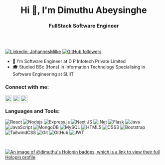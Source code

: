 <h1 align="center">Hi 👋, I'm Dimuthu Abeysinghe</h1>
<h3 align="center">FullStack Software Engineer</h3> <br/> <br/>

[![Linkedin: JohannesMilke](https://img.shields.io/badge/-CONNECT-blue?style=for-the-badge&logo=Linkedin&link=https://www.linkedin.com/in/dimuthu-abeysinghe/)][linkedin]
[![GitHub followers](https://img.shields.io/github/followers/Dimuthu7?logo=GitHub&style=for-the-badge)][github]

- 🔭 I'm Software Engineer at D P Infotech Private Limited
- 🎓 Studied BSc (Hons) in Information Technology Specialising in Software Engineering at SLIIT

### Connect with me:
[<img align="left" alt="Dimuthu Abeysinghe | LinkedIn" width="22px" src="https://cdn.jsdelivr.net/npm/simple-icons@v3/icons/linkedin.svg" />][linkedin]
[<img align="left" alt="Dimuthu Abeysinghe | Twitter" width="22px" src="https://cdn.jsdelivr.net/npm/simple-icons@v3/icons/twitter.svg" />][twitter]
[<img align="left" alt="Dimuthu Abeysinghe | Instagram" width="22px" src="https://cdn.jsdelivr.net/npm/simple-icons@v3/icons/instagram.svg" />][instagram]

<br/>

### Languages and Tools:
![React](https://img.shields.io/badge/-React-black?style=flat-square&logo=react)
![Nodejs](https://img.shields.io/badge/-Nodejs-black?style=flat-square&logo=Node.js)
![Express.js](https://img.shields.io/badge/express.js-%23404d59.svg?style=for-the-badge&logo=express&logoColor=%2361DAFB)
![Next JS](https://img.shields.io/badge/Next-black?style=for-the-badge&logo=next.js&logoColor=white)
![.Net](https://img.shields.io/badge/.NET-5C2D91?style=for-the-badge&logo=.net&logoColor=white)
![Flask](https://img.shields.io/badge/flask-%23000.svg?style=for-the-badge&logo=flask&logoColor=white)
![Java](https://img.shields.io/badge/-java-E34A86?style=flat-square&logo=java)
![JavaScript](https://img.shields.io/badge/-JavaScript-black?style=flat-square&logo=javascript)
![MongoDB](https://img.shields.io/badge/-MongoDB-black?style=flat-square&logo=mongodb)
![MySQL](https://img.shields.io/badge/-MySQL-black?style=flat-square&logo=mysql)
![HTML5](https://img.shields.io/badge/-HTML5-E34F26?style=flat-square&logo=html5&logoColor=white)
![CSS3](https://img.shields.io/badge/-CSS3-1572B6?style=flat-square&logo=css3)
![Bootstrap](https://img.shields.io/badge/-Bootstrap-563D7C?style=flat-square&logo=bootstrap)
![TailwindCSS](https://img.shields.io/badge/tailwindcss-%2338B2AC.svg?style=for-the-badge&logo=tailwind-css&logoColor=white)
![Git](https://img.shields.io/badge/-Git-black?style=flat-square&logo=git)
![GitHub](https://img.shields.io/badge/-GitHub-181717?style=flat-square&logo=github)
![JWT](https://img.shields.io/badge/JWT-black?style=for-the-badge&logo=JSON%20web%20tokens)


[linkedin]: https://linkedin.com/in/dimuthu-abeysinghe
[github]: https://github.com/Dimuthu7
[twitter]: https://twitter.com/intent/follow?original_referer=https%3A%2F%2Fgithub.com%2FDimuthu_Niro&screen_name=Dimuthu_Niro
[instagram]: https://www.instagram.com/d__niroshan

<br/>

[![An image of @dimuthu's Holopin badges, which is a link to view their full Holopin profile](https://holopin.me/dimuthu)](https://holopin.io/@dimuthu)

<!--
**Dimuthu7/Dimuthu7** is a ✨ _special_ ✨ repository because its `README.md` (this file) appears on your GitHub profile.

Here are some ideas to get you started:

- 🔭 I’m currently working on ...
- 🌱 I’m currently learning ...
- 👯 I’m looking to collaborate on ...
- 🤔 I’m looking for help with ...
- 💬 Ask me about ...
- 📫 How to reach me: ...
- 😄 Pronouns: ...
- ⚡ Fun fact: ...
-->
